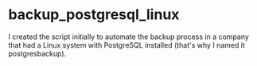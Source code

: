 # backup_postgresql_linux
I created the script initially to automate the backup process in a company that had a Linux system with PostgreSQL installed (that's why I named it postgresbackup).
